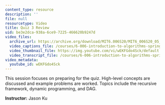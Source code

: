```yaml
---
content_type: resource
description: ''
file: null
resourcetype: Video
title: Quiz 3 Review
uid: be3e2dca-938a-6ce9-7225-466620b9247d
video_files:
  archive_url: https://archive.org/download/MIT6.006S20/MIT6_006S20_05_02_Quiz_3_Review_300k.mp4
  video_captions_file: /courses/6-006-introduction-to-algorithms-spring-2020/84c08b39ac4d5a25843b9bb69ec53b7b_wEKFGdo4Sck.vtt
  video_thumbnail_file: https://img.youtube.com/vi/wEKFGdo4Sck/default.jpg
  video_transcript_file: /courses/6-006-introduction-to-algorithms-spring-2020/fe667de76c7c6631a58f1d2374b282c2_wEKFGdo4Sck.pdf
video_metadata:
  youtube_id: wEKFGdo4Sck
---
```


This session focuses on preparing for the quiz. High-level concepts are discussed and example problems are worked. Topics include the recursive framework, dynamic programming, and DAG.

**Instructor:** Jason Ku